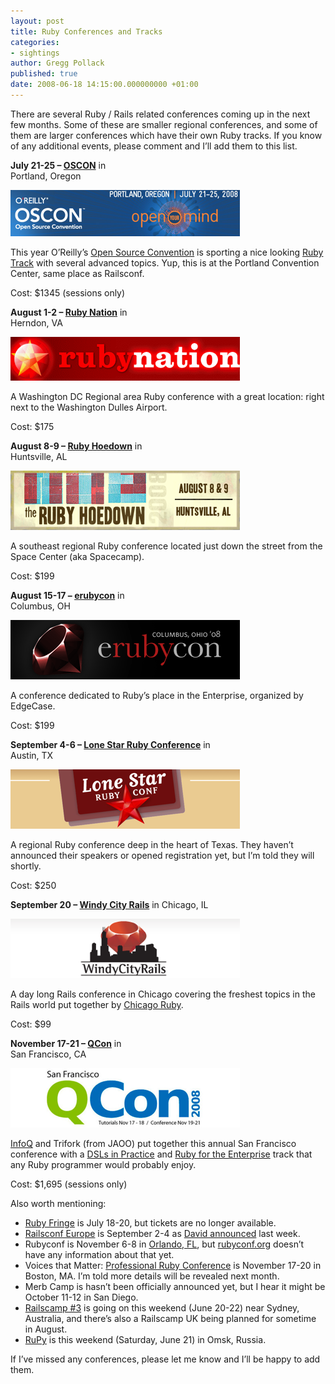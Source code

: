 ```yaml
---
layout: post
title: Ruby Conferences and Tracks
categories:
- sightings
author: Gregg Pollack
published: true
date: 2008-06-18 14:15:00.000000000 +01:00
---
```

<p>There are several Ruby / Rails related conferences coming up in the next few months.  Some of these are smaller regional conferences, and some of them are larger conferences which have their own Ruby tracks.  If you know of any additional events, please comment and I&#8217;ll add them to this list.</p>
<p><strong>July 21-25 &#8211; <a href="http://en.oreilly.com/oscon2008/public/content/home"><span class="caps">OSCON</span></a></strong> in<br />
Portland, Oregon</p>
<p><a href="http://en.oreilly.com/oscon2008/public/content/home"><img src="/assets/2008/6/17/Oscon_1.png" alt="" /></a></p>
<p>This year O&#8217;Reilly&#8217;s <a href="http://en.oreilly.com/oscon2008/public/content/home">Open Source Convention</a> is sporting a nice looking <a href="http://en.oreilly.com/oscon2008/public/schedule/topic/Ruby">Ruby Track</a> with several advanced topics.  Yup, this is at the Portland Convention Center, same place as Railsconf.</p>
<p>Cost: $1345 (sessions only)</p>
<p><strong>August 1-2 &#8211; <a href="http://www.rubynation.org/">Ruby Nation</a></strong> in<br />
Herndon, VA</p>
<p><a href="http://www.rubynation.org/"><img src="/assets/2008/6/17/RubyNation-1.png" alt="" /></a></p>
<p>A Washington DC Regional area Ruby conference with a great location: right next to the Washington Dulles Airport.</p>
<p>Cost: $175</p>
<p><strong>August 8-9 &#8211; <a href="http://www.rubyhoedown.com">Ruby Hoedown</a></strong> in<br />
Huntsville, AL</p>
<p><a href="http://www.rubyhoedown.com"><img src="/assets/2008/6/17/RubyHoeDown_1.png" alt="" /></a></p>
<p>A southeast regional Ruby conference located just down the street from the Space Center (aka Spacecamp).</p>
<p>Cost: $199</p>
<p><strong>August 15-17 &#8211; <a href="http://www.erubycon.com/">erubycon</a></strong> in<br />
Columbus, OH</p>
<p><a href="http://www.erubycon.com/"><img src="/assets/2008/6/17/Erubyconf_1.png" alt="" /></a></p>
<p>A conference dedicated to Ruby&#8217;s place in the Enterprise, organized by EdgeCase.</p>
<p>Cost: $199</p>
<p><strong>September 4-6 &#8211; <a href="http://www.lonestarrubyconf.com/">Lone Star Ruby Conference</a></strong> in<br />
Austin, TX</p>
<p><a href="http://www.lonestarrubyconf.com/"><img src="/assets/2008/6/17/LoneStar_1.png" alt="" /></a></p>
<p>A regional Ruby conference deep in the heart of Texas.  They haven&#8217;t announced their speakers or opened registration yet, but I&#8217;m told they will shortly.</p>
<p>Cost: $250</p>
<p><strong>September 20 &#8211; <a href="http://www.windycityrails.org/">Windy City Rails</a></strong> in Chicago, IL</p>
<p><a href="http://www.windycityrails.org/"><img src="/assets/2008/6/17/WindyCityRails_1.png" alt="" /></a></p>
<p>A day long Rails conference in Chicago covering the freshest topics in the Rails world put together by <a href="http://www.chicagoruby.org">Chicago Ruby</a>.</p>
<p>Cost: $99</p>
<p><strong>November 17-21 &#8211; <a href="http://qcon.infoq.com/sanfrancisco-2008/conference/">QCon</a></strong> in<br />
San Francisco, CA</p>
<p><a href="http://qcon.infoq.com/sanfrancisco-2008/conference/"><img src="/assets/2008/6/17/QCon_1.png" alt="" /></a></p>
<p><a href="http://www.infoq.com">InfoQ</a> and Trifork (from <span class="caps">JAOO</span>) put together this annual San Francisco conference with a <a href="http://qcon.infoq.com/sanfrancisco-2008/tracks/show_track.jsp?trackOID=165">DSLs in Practice</a> and <a href="http://qcon.infoq.com/sanfrancisco-2008/tracks/show_track.jsp?trackOID=172">Ruby for the Enterprise</a> track that any Ruby programmer would probably enjoy.</p>
<p>Cost: $1,695 (sessions only)</p>
<p>Also worth mentioning:</p>
<ul>
	<li><a href="http://rubyfringe.com/">Ruby Fringe</a> is July 18-20, but tickets are no longer available.</li>
	<li><a href="http://en.oreilly.com/railseurope2008/public/content/home">Railsconf Europe</a> is September 2-4 as <a href="http://weblog.rubyonrails.org/2008/6/10/railsconf-europe-registration-is-open">David announced</a> last week.</li>
	<li>Rubyconf is November 6-8 in <a href="http://www.omnihotels.com/FindAHotel/OrlandoChampionsGate.aspx">Orlando, FL</a>, but <a href="http://www.rubyconf.org">rubyconf.org</a> doesn&#8217;t have any information about that yet.</li>
	<li>Voices that Matter: <a href="http://www.voicesthatmatter.com/ruby2008/">Professional Ruby Conference</a> is November 17-20 in Boston, MA.  I&#8217;m told more details will be revealed next month.</li>
	<li>Merb Camp is hasn&#8217;t been officially announced yet, but I hear it might be October 11-12 in San Diego.</li>
	<li><a href="http://railscamp08.org/">Railscamp #3</a> is going on this weekend (June 20-22) near Sydney, Australia, and there&#8217;s also a Railscamp UK being planned for sometime in August.</li>
	<li><a href="http://www.rupy.ru/">RuPy</a> is this weekend (Saturday, June 21) in Omsk, Russia.</li>
</ul>
<p>If I&#8217;ve missed any conferences, please let me know and I&#8217;ll be happy to add them.</p>